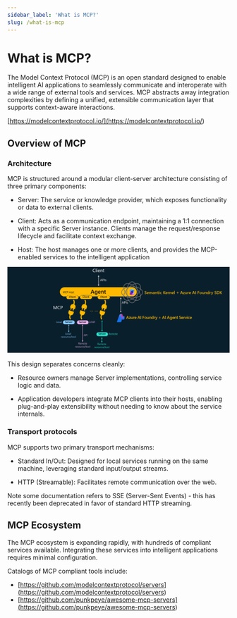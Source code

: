 ```yaml
---
sidebar_label: 'What is MCP?'
slug: /what-is-mcp
---
```


# What is MCP?

The Model Context Protocol (MCP) is an open standard designed to enable intelligent AI applications to seamlessly communicate and interoperate with a wide range of external tools and services. MCP abstracts away integration complexities by defining a unified, extensible communication layer that supports context-aware interactions.

[https://modelcontextprotocol.io/](<https://modelcontextprotocol.io/>)


## Overview of MCP

### Architecture

MCP is structured around a modular client-server architecture consisting of three primary components:

- Server: The service or knowledge provider, which exposes functionality or data to external clients. 

- Client: Acts as a communication endpoint, maintaining a 1:1 connection with a specific Server instance. Clients manage the request/response lifecycle and facilitate context exchange.

- Host: The host manages one or more clients, and provides the MCP-enabled services to the intelligent application

![](images/mcp1.png)


This design separates concerns cleanly:

- Resource owners manage Server implementations, controlling service logic and data.

- Application developers integrate MCP clients into their hosts, enabling plug-and-play extensibility without needing to know about the service internals.

### Transport protocols

MCP supports two primary transport mechanisms:

- Standard In/Out: Designed for local services running on the same machine, leveraging standard input/output streams.

- HTTP (Streamable): Facilitates remote communication over the web. 

Note some documentation refers to SSE (Server-Sent Events) - this has recently been deprecated in favor of standard HTTP streaming.


## MCP Ecosystem

The MCP ecosystem is expanding rapidly, with hundreds of compliant services available. Integrating these services into intelligent applications requires minimal configuration.

Catalogs of MCP compliant tools include:

- [https://github.com/modelcontextprotocol/servers](<https://github.com/modelcontextprotocol/servers>)
- [https://github.com/punkpeye/awesome-mcp-servers](<https://github.com/punkpeye/awesome-mcp-servers>)


 
